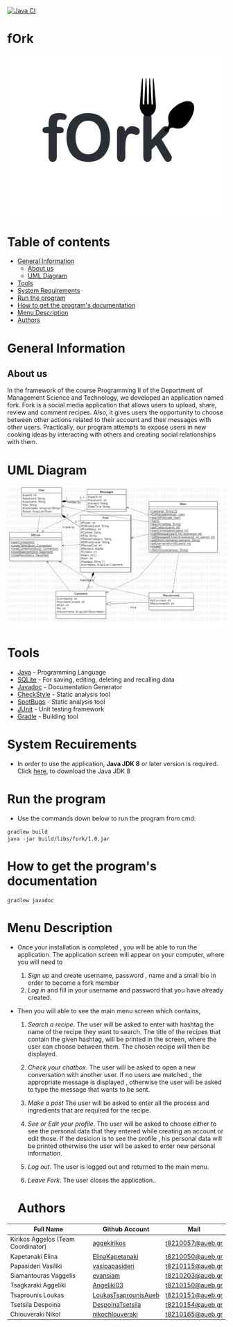 [![Java CI](https://github.com/aggekirikos/repo/actions/workflows/gradle.yml/badge.svg)](https://github.com/aggekirikos/repo/actions/workflows/gradle.yml)

# fOrk
![fork logo](https://github.com/aggekirikos/repo/blob/main/images/fork.PNG)


# Table of contents

- [General Information](#general-information)
    * [About us](#about-us)
    * [UML Diagram](#uml-diagram)
- [Tools](#tools)
- [System Requirements](#system-requirements)
- [Run the program](#run-the-program)
- [How to get the program's documentation](#how-to-get-the-program's-documentation)
- [Menu Description](#menu-description)
- [Authors](#authors)

# General Information

## About us 

In the framework of the course Programming II of the Department of Management Science and Technology, we developed an application named fork. Fork is a social media application that allows users to upload, share, review and comment recipes. Also, it gives users the opportunity to choose between other actions related to their account and their messages with other users. Practically, our program attempts to expose users in new cooking ideas by interacting with others and creating social relationships with them.

# UML Diagram
![uml diagram](https://github.com/aggekirikos/repo/blob/main/images/UML.jpg)


# Tools
* [Java](https://www.java.com/en/) - Programming Language
* [SQLite](https://www.sqlite.org/index.html) - For saving, editing, deleting and recalling data
* [Javadoc](https://www.oracle.com/java/technologies/javase/javadoc-tool.html) - Documentation Generator
* [CheckStyle](https://checkstyle.sourceforge.io/) - Static analysis tool
* [SpotBugs](https://spotbugs.github.io/) - Static analysis tool
* [JUnit](https://junit.org/junit4/) - Unit testing framework
* [Gradle](https://gradle.org/) - Building tool

# System Recuirements 
* In order to use the application,
**Java JDK 8** or later version is required. Click [here](https://www.oracle.com/java/technologies/downloads/), to download the Java JDK 8

# Run the program 
* Use the commands down below to run the program from cmd:
```
gradlew build
java -jar build/libs/fork/1.0.jar
```

# How to get the program's documentation
```
gradlew javadoc
```

# Menu Description
* Once your installation is completed , you will be able to run the application. The application screen will appear on your computer, where you will need to
   1. *Sign up* and create username, password , name and a small bio in order to become a fork member 
   2. *Log in*  and fill in your username and password that you have already created.
* Then you will able to see the main menu screen which contains,
    1. *Search a recipe*. The user will be asked to enter with hashtag the name of the recipe they want to search. The title of the recipes that contain the given hashtag, will be printed in the screen, where the user can choose between them. The chosen recipe will then be displayed.

    2. *Check your chatbox*. The user will be asked to open a new conversation with another user. If no users are matched , the appropriate message is displayed , otherwise the user will be asked to type the message that wants to be sent.

    3. *Make a post* The user will be asked to enter all the process and ingredients that are required for the recipe.

    4. *See or Edit your profile*.  The user will be asked to choose either to see the personal data that they entered while creating an account or edit those. If the desicion is to see the profile , his personal data will be printed otherwise the user will be asked to enter new personal information.

    5. *Log out*. The user is logged out and returned to the main menu.

    6. *Leave Fork*. The user closes the application..

    # Authors
| Full Name | Github Account | Mail |
| --- | --- | --- |
| Kirikos Aggelos (Team Coordinator) | [aggekirikos](https://github.com/aggekirikos) | t8210057@aueb.gr |
| Kapetanaki Elina | [ElinaKapetanaki](https://github.com/ElinaKapetanaki) | t8210050@aueb.gr |
| Papasideri Vasiliki | [vasipapasideri](https://github.com/vasipapasideri) | t8210115@aueb.gr |
| Siamantouras Vaggelis | [evansiam](https://github.com/evansiam) | t8210203@aueb.gr |
| Tsagkaraki Aggeliki | [Angeliki03](https://github.com/Angeliki03) | t8210150@aueb.gr |
| Tsaprounis Loukas | [LoukasTsaprounisAueb](https://github.com/LoukasTsaprounisAueb) | t8210151@aueb.gr |
| Tsetsila Despoina | [DespoinaTsetsila](https://github.com/DespoinaTsetsila) | t8210154@aueb.gr |
| Chlouveraki Nikol | [nikochlouveraki](https://github.com/nikochlouveraki) | t8210165@aueb.gr ||